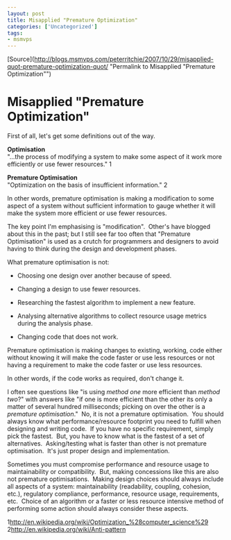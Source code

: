 ```yaml
---
layout: post
title: Misapplied "Premature Optimization"
categories: ['Uncategorized']
tags:
- msmvps
---
```

[Source](http://blogs.msmvps.com/peterritchie/2007/10/29/misapplied-quot-premature-optimization-quot/ "Permalink to Misapplied "Premature Optimization"")

# Misapplied "Premature Optimization"

First of all, let's get some definitions out of the way.

**Optimisation**  
"…the process of modifying a system to make some aspect of it work more efficiently or use fewer resources." 1

**Premature Optimisation**  
"Optimization on the basis of insufficient information." 2

In other words, premature optimisation is making a modification to some aspect of a system without sufficient information to gauge whether it will make the system more efficient or use fewer resources.

The key point I'm emphasising is "modification".  Other's have blogged about this in the past; but I still see far too often that "Premature Optimisation" is used as a crutch for programmers and designers to avoid having to think during the design and development phases.

What premature optimisation is not:

  

  

* Choosing one design over another because of speed.
  

* Changing a design to use fewer resources.
  

* Researching the fastest algorithm to implement a new feature.
  

* Analysing alternative algorithms to collect resource usage metrics during the analysis phase.
  

* Changing code that does not work.

Premature optimisation is making changes to existing, working, code either without knowing it will make the code faster or use less resources or not having a requirement to make the code faster or use less resources.

In other words, if the code works as required, don't change it.

I often see questions like "is using _method one_ more efficient than _method two_?" with answers like "if one is more efficient than the other its only a matter of several hundred milliseconds; picking on over the other is a _premature optimisation_."  No, it is not a premature optimisation.  You should always know what performance/resource footprint you need to fulfill when designing and writing code.  If you have no specific requirement, simply pick the fastest.  But, you have to know what is the fastest of a set of alternatives.  Asking/testing what is faster than other is not premature optimisation.  It's just proper design and implementation.

Sometimes you must compromise performance and resource usage to maintainability or compatibility.  But, making concessions like this are also not premature optimisations.  Making design choices should always include all aspects of a system: maintainability (readability, coupling, cohesion, etc.), regulatory compliance, performance, resource usage, requirements, etc.  Choice of an algorithm or a faster or less resource intensive method of performing some action should always consider these aspects.

1<http://en.wikipedia.org/wiki/Optimization_%28computer_science%29>  
2<http://en.wikipedia.org/wiki/Anti-pattern>  

 

